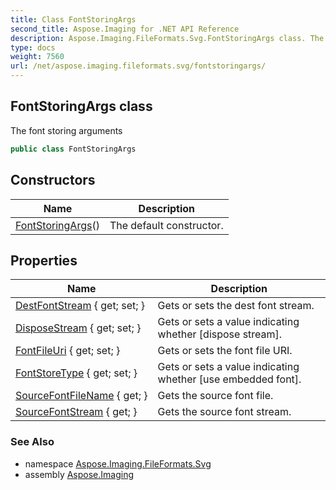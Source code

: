 ```yaml
---
title: Class FontStoringArgs
second_title: Aspose.Imaging for .NET API Reference
description: Aspose.Imaging.FileFormats.Svg.FontStoringArgs class. The font storing arguments
type: docs
weight: 7560
url: /net/aspose.imaging.fileformats.svg/fontstoringargs/
---
```

## FontStoringArgs class

The font storing arguments

```csharp
public class FontStoringArgs
```

## Constructors

| Name | Description |
| --- | --- |
| [FontStoringArgs](fontstoringargs/)() | The default constructor. |

## Properties

| Name | Description |
| --- | --- |
| [DestFontStream](../../aspose.imaging.fileformats.svg/fontstoringargs/destfontstream/) { get; set; } | Gets or sets the dest font stream. |
| [DisposeStream](../../aspose.imaging.fileformats.svg/fontstoringargs/disposestream/) { get; set; } | Gets or sets a value indicating whether [dispose stream]. |
| [FontFileUri](../../aspose.imaging.fileformats.svg/fontstoringargs/fontfileuri/) { get; set; } | Gets or sets the font file URI. |
| [FontStoreType](../../aspose.imaging.fileformats.svg/fontstoringargs/fontstoretype/) { get; set; } | Gets or sets a value indicating whether [use embedded font]. |
| [SourceFontFileName](../../aspose.imaging.fileformats.svg/fontstoringargs/sourcefontfilename/) { get; } | Gets the source font file. |
| [SourceFontStream](../../aspose.imaging.fileformats.svg/fontstoringargs/sourcefontstream/) { get; } | Gets the source font stream. |

### See Also

* namespace [Aspose.Imaging.FileFormats.Svg](../../aspose.imaging.fileformats.svg/)
* assembly [Aspose.Imaging](../../)



